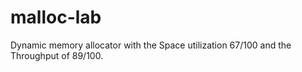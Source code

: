# malloc-lab
Dynamic memory allocator with the Space utilization 67/100 and the Throughput of 89/100.

 
